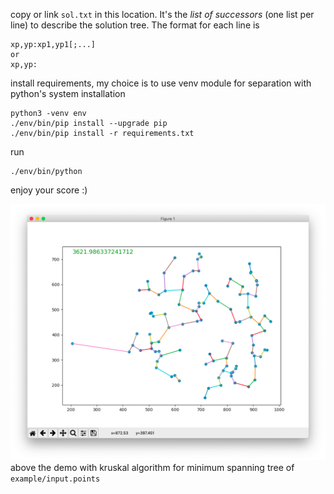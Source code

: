 copy or link `sol.txt` in this location.
It's the *list of successors* (one list per line)
to describe the solution tree. The format for each line is
```
xp,yp:xp1,yp1[;...]
or
xp,yp:
```

install requirements,
my choice is to use venv module
for separation with python's system installation
```
python3 -venv env
./env/bin/pip install --upgrade pip
./env/bin/pip install -r requirements.txt
```

run
```
./env/bin/python
```

enjoy your score :)


![krukal 3621](example/screenshot.png)
above the demo with kruskal algorithm for minimum spanning tree of `example/input.points`
